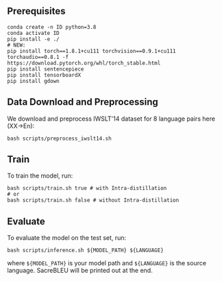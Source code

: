 ## Prerequisites
```
conda create -n ID python=3.8
conda activate ID
pip install -e ./
# NEW:
pip install torch==1.8.1+cu111 torchvision==0.9.1+cu111 torchaudio==0.8.1 -f https://download.pytorch.org/whl/torch_stable.html
pip install sentencepiece
pip install tensorboardX
pip install gdown
```

## Data Download and Preprocessing
We download and preprocess IWSLT'14 dataset for 8 language pairs here (XX->En):
```
bash scripts/preprocess_iwslt14.sh
```
## Train
To train the model, run:
```
bash scripts/train.sh true # with Intra-distillation
# or
bash scripts/train.sh false # without Intra-distillation
```
## Evaluate
To evaluate the model on the test set, run:
```
bash scripts/inference.sh ${MODEL_PATH} ${LANGUAGE}
```
where `${MODEL_PATH}` is your model path and `${LANGUAGE}` is the source language. SacreBLEU will be printed out at the end.
